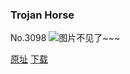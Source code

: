 ### Trojan Horse
No.3098
![图片不见了~~~](https://imgs.xkcd.com/comics/trojan_horse.png)

[原址](https://xkcd.com//3098) [下载](https://imgs.xkcd.com/comics/trojan_horse.png)

